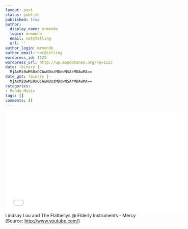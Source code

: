 ```yaml
---
layout: post
status: publish
published: true
author:
  display_name: mrmondo
  login: mrmondo
  email: not@telling
  url: ''
author_login: mrmondo
author_email: not@telling
wordpress_id: 1123
wordpress_url: http://wp.mondotunes.org/?p=1123
date: !binary |-
  MjAxMi0wMS0xOCAwNDozMDowNSArMDAwMA==
date_gmt: !binary |-
  MjAxMi0wMS0xOCAwNDozMDowNSArMDAwMA==
categories:
- Mondo Music
tags: []
comments: []
---
```

<iframe width="560" height="315" src="//www.youtube.com/embed/vCIt1w9_ryc" frameborder="0"> </iframe>
Lindsay Lou and The Flatbellys @ Elderly Instruments - Mercy
<div class="attribution">(<span>Source:</span> <a href="http://www.youtube.com/">http://www.youtube.com/</a>)</div>
